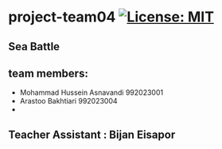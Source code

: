 # project-team04 [![License: MIT](https://img.shields.io/badge/License-MIT-yellow.svg)](https://opensource.org/licenses/MIT)
## Sea Battle
## team members:
+ Mohammad Hussein Asnavandi 992023001
+ Arastoo Bakhtiari 992023004
+ 
## Teacher Assistant : Bijan Eisapor
